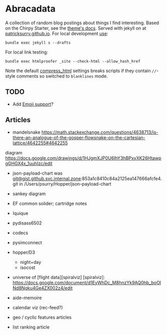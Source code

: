 Abracadata
===

A collection of random blog postings about things I find interesting.
Based on the Chirpy Starter, see the [theme's docs][starter].
Served with jekyll on at [patricksurry.github.io][home].
For local development [use][usage]:

    bundle exec jekyll s --drafts

[home]: https://github.com/patricksurry/patricksurry.github.io
[starter]: https://github.com/cotes2020/jekyll-theme-chirpy#documentation
[usage]: https://jekyllrb.com/docs/usage/

For local link testing:

    bundle exec htmlproofer _site --check-html --allow_hash_href

Note the default [compress_html][compress_html] settings breaks scripts
if they contain `//`-style comments so switched to `blanklines` mode.

[compress_html]: http://jch.penibelst.de/

TODO
---

- Add [Emoji support][emoji]?

[emoji]: https://www.fabriziomusacchio.com/blog/2021-08-16-emojis_for_Jekyll/


Articles
---

- mandelsnake https://math.stackexchange.com/questions/4638713/is-there-an-analogue-of-the-gosper-flowsnake-on-the-cartesian-lattice/4642255#4642255

diagram https://docs.google.com/drawings/d/1HJgmXJP0U6lhY3hBPxyXK26HtawpgGHGX4x_1uuhIzc/edit

- json-payload-chart
  was git@gist.github.svc.internal.zone:853a1c8410c84a2125ea147666afcfe4.git in /Users/psurry/Hopper/json-payload-chart

- sankey diagram

- EF common solider; cartridge notes

- Iquique

- pydisass6502

- codecs

- pysimconnect

- hopper/D3
    - night+day
    - isocost

- universe of [flight data][spiralviz]
[spiralviz]: https://docs.google.com/document/d1EyWhDc_M8hnzYk9AQ0hb_boOlNd8Ngku4Ge4ZX002z4/edit

- aide-memoire

- calendar viz (rec-feed?)

- geo / cyclic features articles

- list ranking article
